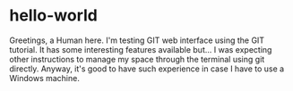 # hello-world

Greetings, a Human here.
I'm testing GIT web interface using the GIT tutorial. It has some interesting features available but... I was expecting other instructions to manage my space through the terminal using git directly.
Anyway, it's good to have such experience in case I have to use a Windows machine.

